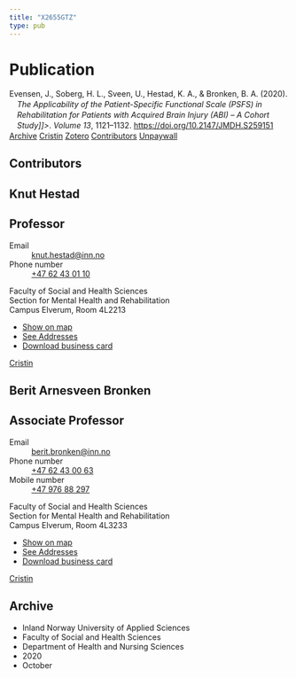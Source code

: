 ```yaml
---
title: "X2655GTZ"
type: pub
---
```

<h1>Publication</h1>
<article id="csl-bib-container-X2655GTZ" class="csl-bib-container">
  <div class="csl-bib-body" style="line-height: 1.35; padding-left: 1em; text-indent:-1em;">
  <div class="csl-entry">Evensen, J., Soberg, H. L., Sveen, U., Hestad, K. A., &amp; Bronken, B. A. (2020). <i>The Applicability of the Patient-Specific Functional Scale (PSFS) in Rehabilitation for Patients with Acquired Brain Injury (ABI) &#x2013; A Cohort Study]]&gt;</i>. <i>Volume 13</i>, 1121&#x2013;1132. <a href="https://doi.org/10.2147/JMDH.S259151">https://doi.org/10.2147/JMDH.S259151</a></div>
</div>
  <div class="csl-bib-buttons">
    <a href="#taxonomy-article-X2655GTZ" class="csl-bib-button">Archive</a>
    <a href alt="Cristin URL" class="csl-bib-button">Cristin</a>
    <a href alt="Zotero URL" class="csl-bib-button">Zotero</a>
    <a href="#contributors-article-X2655GTZ" class="csl-bib-button">Contributors</a>
    <a href="https://www.dovepress.com/getfile.php?fileID=62341" class="csl-bib-button">Unpaywall</a>
  </div>
  <div id="csl-bib-meta-container-X2655GTZ"></div>
</article>
<div id="csl-bib-meta-X2655GTZ" class="csl-bib-meta">
  <article id="contributors-article-X2655GTZ" class="contributors-article">
    <h1>Contributors</h1>
    <div class="personas">
<div class="vrtx-hinn-person-card">
<div class="photo">
<i class="lar la-user-circle missing-person"></i>
</div>
<div class="info">
<hgroup><h1>Knut Hestad</h1>
<h2>Professor</h2>
</hgroup><dl>
<dt>Email</dt>
<dd>
<a href="mailto:knut.hestad@inn.no">knut.hestad@inn.no</a>
</dd>
<dt>Phone number</dt>
<dd><a href="tel:+4762430110">
+47 62 43 01 10
</a></dd>
</dl>
<p>
Faculty of Social and Health Sciences<br>
Section for Mental Health and Rehabilitation<br>
Campus Elverum,
Room 4L2213
</p>
<ul class="vrtx-hinn-links">
<li><a href="https://www.google.com/maps?q=60.88177,11.53669">Show on map</a></li>
<li><a href="https://www.inn.no/english/find-an-employee/knut-hestad.html#vrtx-hinn-addresses">See Addresses</a></li>
<li><a href="https://www.inn.no/english/find-an-employee/knut-hestad.html?vrtx=vcf">Download business card</a></li>
</ul>
</div>
</div>
<a href="https://app.cristin.no/persons/show.jsf?id=43557" alt="Cristin URL" class="personas-cristin">Cristin</a>
</div> <div class="personas">
<div class="vrtx-hinn-person-card">
<div class="photo">
<i class="lar la-user-circle missing-person"></i>
</div>
<div class="info">
<hgroup><h1>Berit Arnesveen Bronken</h1>
<h2>Associate Professor</h2>
</hgroup><dl>
<dt>Email</dt>
<dd>
<a href="mailto:berit.bronken@inn.no">berit.bronken@inn.no</a>
</dd>
<dt>Phone number</dt>
<dd><a href="tel:+4762430063">
+47 62 43 00 63
</a></dd>
<dt>Mobile number</dt>
<dd><a href="tel:+4797688297">
+47 976 88 297
</a></dd>
</dl>
<p>
Faculty of Social and Health Sciences<br>
Section for Mental Health and Rehabilitation<br>
Campus Elverum,
Room 4L3233
</p>
<ul class="vrtx-hinn-links">
<li><a href="https://www.google.com/maps?q=60.88177,11.53669">Show on map</a></li>
<li><a href="https://www.inn.no/english/find-an-employee/berit-bronken.html#vrtx-hinn-addresses">See Addresses</a></li>
<li><a href="https://www.inn.no/english/find-an-employee/berit-bronken.html?vrtx=vcf">Download business card</a></li>
</ul>
</div>
</div>
<a href="https://app.cristin.no/persons/show.jsf?id=10549" alt="Cristin URL" class="personas-cristin">Cristin</a>
</div>
  </article>
  <article id="taxonomy-article-X2655GTZ" class="taxonomy-article">
    <h1>Archive</h1>
    <ul>
      <li>Inland Norway University of Applied Sciences</li>
      <li>Faculty of Social and Health Sciences</li>
      <li>Department of Health and Nursing Sciences</li>
      <li>2020</li>
      <li>October</li>
    </ul>
  </article>
</div>
